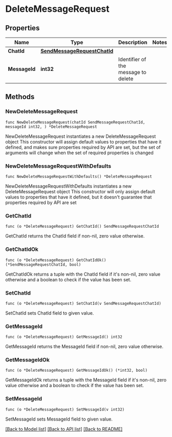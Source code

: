 # DeleteMessageRequest

## Properties

Name | Type | Description | Notes
------------ | ------------- | ------------- | -------------
**ChatId** | [**SendMessageRequestChatId**](SendMessageRequestChatId.md) |  | 
**MessageId** | **int32** | Identifier of the message to delete | 

## Methods

### NewDeleteMessageRequest

`func NewDeleteMessageRequest(chatId SendMessageRequestChatId, messageId int32, ) *DeleteMessageRequest`

NewDeleteMessageRequest instantiates a new DeleteMessageRequest object
This constructor will assign default values to properties that have it defined,
and makes sure properties required by API are set, but the set of arguments
will change when the set of required properties is changed

### NewDeleteMessageRequestWithDefaults

`func NewDeleteMessageRequestWithDefaults() *DeleteMessageRequest`

NewDeleteMessageRequestWithDefaults instantiates a new DeleteMessageRequest object
This constructor will only assign default values to properties that have it defined,
but it doesn't guarantee that properties required by API are set

### GetChatId

`func (o *DeleteMessageRequest) GetChatId() SendMessageRequestChatId`

GetChatId returns the ChatId field if non-nil, zero value otherwise.

### GetChatIdOk

`func (o *DeleteMessageRequest) GetChatIdOk() (*SendMessageRequestChatId, bool)`

GetChatIdOk returns a tuple with the ChatId field if it's non-nil, zero value otherwise
and a boolean to check if the value has been set.

### SetChatId

`func (o *DeleteMessageRequest) SetChatId(v SendMessageRequestChatId)`

SetChatId sets ChatId field to given value.


### GetMessageId

`func (o *DeleteMessageRequest) GetMessageId() int32`

GetMessageId returns the MessageId field if non-nil, zero value otherwise.

### GetMessageIdOk

`func (o *DeleteMessageRequest) GetMessageIdOk() (*int32, bool)`

GetMessageIdOk returns a tuple with the MessageId field if it's non-nil, zero value otherwise
and a boolean to check if the value has been set.

### SetMessageId

`func (o *DeleteMessageRequest) SetMessageId(v int32)`

SetMessageId sets MessageId field to given value.



[[Back to Model list]](../README.md#documentation-for-models) [[Back to API list]](../README.md#documentation-for-api-endpoints) [[Back to README]](../README.md)


